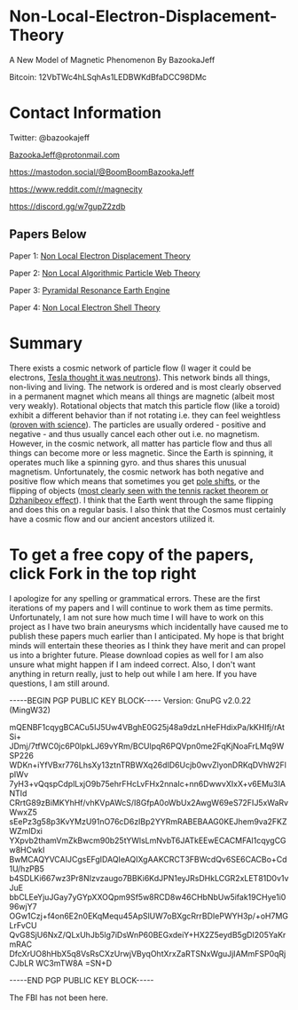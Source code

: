# Non-Local-Electron-Displacement-Theory
A New Model of Magnetic Phenomenon
By BazookaJeff

Bitcoin: 12VbTWc4hLSqhAs1LEDBWKdBfaDCC98DMc

# Contact Information

Twitter: @bazookajeff

BazookaJeff@protonmail.com

https://mastodon.social/@BoomBoomBazookaJeff

https://www.reddit.com/r/magnecity

https://discord.gg/w7gupZ2zdb

## Papers Below

Paper 1: [Non Local Electron Displacement Theory](https://github.com/BazookaJeff/Non-Local-Electron-Displacement-Theory/blob/main/Non%20Local%20Electron%20Displacement%20Theory.pdf)

Paper 2: [Non Local Algorithmic Particle Web Theory](https://github.com/BazookaJeff/Non-Local-Electron-Displacement-Theory/blob/main/Non%20Local%20Algorithmic%20Particle%20Web%20Theory.pdf)

Paper 3: [Pyramidal Resonance Earth Engine](https://github.com/BazookaJeff/Non-Local-Electron-Displacement-Theory/blob/main/Pyramidal%20Resonance%20Earth%20Engine.pdf)

Paper 4: [Non Local Electron Shell Theory](https://github.com/BazookaJeff/Non-Local-Electron-Displacement-Theory/blob/main/Non%20Local%20Electron%20Shell%20Theory.pdf)
 
# Summary

There exists a cosmic network of particle flow (I wager it could be electrons, [Tesla thought it was neutrons](http://www.tfcbooks.com/tesla/1932-07-10.htm)). This network binds all things, non-living and living. The network is ordered and is most clearly observed in a permanent magnet which means all things are magnetic (albeit most very weakly). Rotational objects that match this particle flow (like a toroid) exhibit a different behavior than if not rotating i.e. they can feel weightless ([proven with science](https://www.youtube.com/watch?v=JRPC7a_AcQo&ab_channel=ImperialCollegeLondon)). The particles are usually ordered - positive and negative - and thus usually cancel each other out i.e. no magnetism. However, in the cosmic network, all matter has particle flow and thus all things can become more or less magnetic. Since the Earth is spinning, it operates much like a spinning gyro. and thus shares this unusual magnetism. Unfortunately, the cosmic network has both negative and positive flow which means that sometimes you get [pole shifts](https://www.cia.gov/library/readingroom/docs/CIA-RDP79B00752A000300070001-8.pdf), or the flipping of objects ([most clearly seen with the tennis racket theorem or Dzhanibeov effect](https://www.youtube.com/watch?v=1x5UiwEEvpQ&ab_channel=TruthDiary)). I think that the Earth went through the same flipping and does this on a regular basis. I also think that the Cosmos must certainly have a cosmic flow and our ancient ancestors utilized it.

# To get a free copy of the papers, click Fork in the top right

I apologize for any spelling or grammatical errors. These are the first iterations of my papers and I will continue to work them as time permits. Unfortunately, I am not sure how much time I will have to work on this project as I have two brain aneurysms which incidentally have caused me to publish these papers much earlier than I anticipated. My hope is that bright minds will entertain these theories as I think they have merit and can propel us into a brighter future. Please download copies as well for I am also unsure what might happen if I am indeed correct. Also, I don't want anything in return really, just to help out while I am here. If you have questions, I am still around.

-----BEGIN PGP PUBLIC KEY BLOCK-----
Version: GnuPG v2.0.22 (MingW32)

mQENBF1cqygBCACu5IJ5Uw4VBghE0G25j48a9dzLnHeFHdixPa/kKHIfj/rAtSi+
JDmj/7tfWC0jc6P0lpkLJ69vYRm/BCUlpqR6PQVpn0me2FqKjNoaFrLMq9WSP226
WDKn+iYfVBxr776LhsXy13ztnTRBWXq26dID6Ucjb0wvZlyonDRKqDVhW2FlpIWv
7yH3+vQqspCdplLxjO9b75ehrFHcLvFHx2nnaIc+nn6DwwvXIxX+v6EMu3IANTId
CRrtG89zBiMKYhHf/vhKVpAWcS/I8GfpA0oWbUx2AwgW69eS72FIJ5xWaRvWwxZ5
sEePz3g58p3KvYMzU91nO76cD6zIBp2YYRmRABEBAAG0KEJhem9va2FKZWZmIDxi
YXpvb2thamVmZkBwcm90b25tYWlsLmNvbT6JATkEEwECACMFAl1cqygCGw8HCwkI
BwMCAQYVCAIJCgsEFgIDAQIeAQIXgAAKCRCT3FBWcdQv6SE6CACBo+Cd1U/hzPB5
b4SDLKi667wz3Pr8NIzvzaugo7BBKi6KdJPN1eyJRsDHkLCGR2xLET81D0v1vJuE
bbCLEeYjuJGay7yGYpXXOQpm9Sf5w8RCD8w46CHbNbUw5ifak19CHye1i096wjY7
OGw1Czj+f4on6E2n0EKqMequ45ApSlUW7oBXgcRrrBDIePWYH3p/+oH7MGLrFvCU
QvG8SjU6NxZ/QLxUhJb5lg7iDsWnP60BEGxdeiY+HX2Z5eydB5gDI205YaKrmRAC
DfcXrUO8hHbX5q8VsRsCXzUrwjVByqOhtXrxZaRTSNxWguJjIAMmFSP0qRjCJbLR
WC3mTW8A
=SN+D

-----END PGP PUBLIC KEY BLOCK-----

The FBI has not been here. 


